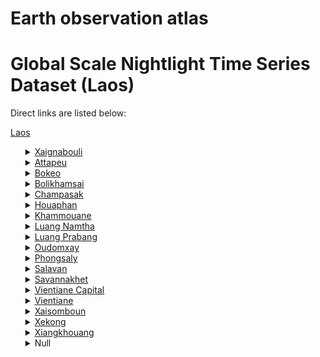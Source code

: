 # Earth observation atlas
 # Global Scale Nightlight Time Series Dataset (Laos)
Direct links are listed below:

<a href="https://eoatlas-nightlight.s3.amazonaws.com/eoatlas-monthly-nightlight-00103.csv">Laos</a>
<ul>
<details>
<summary><a href="https://eoatlas-nightlight.s3.amazonaws.com/eoatlas-monthly-nightlight-01769.csv">Xaignabouli</a></summary>
<ul>
<ol>
<li><a href="https://eoatlas-nightlight.s3.amazonaws.com/eoatlas-monthly-nightlight-31335.csv">Botene</a></li><li><a href="https://eoatlas-nightlight.s3.amazonaws.com/eoatlas-monthly-nightlight-31348.csv">Hongsa</a></li><li><a href="https://eoatlas-nightlight.s3.amazonaws.com/eoatlas-monthly-nightlight-31355.csv">Kenethao</a></li><li><a href="https://eoatlas-nightlight.s3.amazonaws.com/eoatlas-monthly-nightlight-31361.csv">Khop</a></li><li><a href="https://eoatlas-nightlight.s3.amazonaws.com/eoatlas-monthly-nightlight-31390.csv">Ngeun</a></li><li><a href="https://eoatlas-nightlight.s3.amazonaws.com/eoatlas-monthly-nightlight-31406.csv">Parklai</a></li><li><a href="https://eoatlas-nightlight.s3.amazonaws.com/eoatlas-monthly-nightlight-31412.csv">Phiang</a></li><li><a href="https://eoatlas-nightlight.s3.amazonaws.com/eoatlas-monthly-nightlight-31443.csv">Thongmyxay</a></li><li><a href="https://eoatlas-nightlight.s3.amazonaws.com/eoatlas-monthly-nightlight-31459.csv">Xayabury</a></li><li><a href="https://eoatlas-nightlight.s3.amazonaws.com/eoatlas-monthly-nightlight-31464.csv">Xaysathan</a></li><li><a href="https://eoatlas-nightlight.s3.amazonaws.com/eoatlas-monthly-nightlight-31470.csv">Xienghone</a></li></ul>
</ol>
</details>
<details>
<summary><a href="https://eoatlas-nightlight.s3.amazonaws.com/eoatlas-monthly-nightlight-01770.csv">Attapeu</a></summary>
<ul>
<ol>
</ul>
</ol>
</details>
<details>
<summary><a href="https://eoatlas-nightlight.s3.amazonaws.com/eoatlas-monthly-nightlight-01771.csv">Bokeo</a></summary>
<ul>
<ol>
<li><a href="https://eoatlas-nightlight.s3.amazonaws.com/eoatlas-monthly-nightlight-31351.csv">Huoixai</a></li><li><a href="https://eoatlas-nightlight.s3.amazonaws.com/eoatlas-monthly-nightlight-31379.csv">Meung</a></li><li><a href="https://eoatlas-nightlight.s3.amazonaws.com/eoatlas-monthly-nightlight-31403.csv">Paktha</a></li><li><a href="https://eoatlas-nightlight.s3.amazonaws.com/eoatlas-monthly-nightlight-31409.csv">Pha Oudom</a></li><li><a href="https://eoatlas-nightlight.s3.amazonaws.com/eoatlas-monthly-nightlight-31445.csv">Tonpheung</a></li></ul>
</ol>
</details>
<details>
<summary><a href="https://eoatlas-nightlight.s3.amazonaws.com/eoatlas-monthly-nightlight-01772.csv">Bolikhamsai</a></summary>
<ul>
<ol>
<li><a href="https://eoatlas-nightlight.s3.amazonaws.com/eoatlas-monthly-nightlight-31332.csv">Bolikhanh</a></li><li><a href="https://eoatlas-nightlight.s3.amazonaws.com/eoatlas-monthly-nightlight-31358.csv">Khamkeuth</a></li><li><a href="https://eoatlas-nightlight.s3.amazonaws.com/eoatlas-monthly-nightlight-31400.csv">Pakkading</a></li><li><a href="https://eoatlas-nightlight.s3.amazonaws.com/eoatlas-monthly-nightlight-31404.csv">Pakxane</a></li><li><a href="https://eoatlas-nightlight.s3.amazonaws.com/eoatlas-monthly-nightlight-31440.csv">Thaphabath</a></li><li><a href="https://eoatlas-nightlight.s3.amazonaws.com/eoatlas-monthly-nightlight-31452.csv">Viengthong</a></li><li><a href="https://eoatlas-nightlight.s3.amazonaws.com/eoatlas-monthly-nightlight-31462.csv">Xaychamphone</a></li></ul>
</ol>
</details>
<details>
<summary><a href="https://eoatlas-nightlight.s3.amazonaws.com/eoatlas-monthly-nightlight-01773.csv">Champasak</a></summary>
<ul>
<ol>
<li><a href="https://eoatlas-nightlight.s3.amazonaws.com/eoatlas-monthly-nightlight-31330.csv">Bachiangchaleunsook</a></li><li><a href="https://eoatlas-nightlight.s3.amazonaws.com/eoatlas-monthly-nightlight-31337.csv">Champasack</a></li><li><a href="https://eoatlas-nightlight.s3.amazonaws.com/eoatlas-monthly-nightlight-31359.csv">Khong</a></li><li><a href="https://eoatlas-nightlight.s3.amazonaws.com/eoatlas-monthly-nightlight-31380.csv">Moonlapamok</a></li><li><a href="https://eoatlas-nightlight.s3.amazonaws.com/eoatlas-monthly-nightlight-31401.csv">Pakse</a></li><li><a href="https://eoatlas-nightlight.s3.amazonaws.com/eoatlas-monthly-nightlight-31402.csv">Paksxong</a></li><li><a href="https://eoatlas-nightlight.s3.amazonaws.com/eoatlas-monthly-nightlight-31407.csv">Pathoomphone</a></li><li><a href="https://eoatlas-nightlight.s3.amazonaws.com/eoatlas-monthly-nightlight-31417.csv">Phonthong</a></li><li><a href="https://eoatlas-nightlight.s3.amazonaws.com/eoatlas-monthly-nightlight-31422.csv">Samakkhixay</a></li><li><a href="https://eoatlas-nightlight.s3.amazonaws.com/eoatlas-monthly-nightlight-31426.csv">Sanasomboon</a></li><li><a href="https://eoatlas-nightlight.s3.amazonaws.com/eoatlas-monthly-nightlight-31436.csv">Sukhuma</a></li></ul>
</ol>
</details>
<details>
<summary><a href="https://eoatlas-nightlight.s3.amazonaws.com/eoatlas-monthly-nightlight-01774.csv">Houaphan</a></summary>
<ul>
<ol>
<li><a href="https://eoatlas-nightlight.s3.amazonaws.com/eoatlas-monthly-nightlight-31326.csv">Add</a></li><li><a href="https://eoatlas-nightlight.s3.amazonaws.com/eoatlas-monthly-nightlight-31344.csv">Hiem</a></li><li><a href="https://eoatlas-nightlight.s3.amazonaws.com/eoatlas-monthly-nightlight-31350.csv">Huameuang</a></li><li><a href="https://eoatlas-nightlight.s3.amazonaws.com/eoatlas-monthly-nightlight-31365.csv">Kuan</a></li><li><a href="https://eoatlas-nightlight.s3.amazonaws.com/eoatlas-monthly-nightlight-31435.csv">Sopbao</a></li><li><a href="https://eoatlas-nightlight.s3.amazonaws.com/eoatlas-monthly-nightlight-31453.csv">Viengxay</a></li><li><a href="https://eoatlas-nightlight.s3.amazonaws.com/eoatlas-monthly-nightlight-31455.csv">Xamneua</a></li><li><a href="https://eoatlas-nightlight.s3.amazonaws.com/eoatlas-monthly-nightlight-31456.csv">Xamtay</a></li><li><a href="https://eoatlas-nightlight.s3.amazonaws.com/eoatlas-monthly-nightlight-31471.csv">Xiengkhor</a></li><li><a href="https://eoatlas-nightlight.s3.amazonaws.com/eoatlas-monthly-nightlight-31472.csv">Xon</a></li></ul>
</ol>
</details>
<details>
<summary><a href="https://eoatlas-nightlight.s3.amazonaws.com/eoatlas-monthly-nightlight-01775.csv">Khammouane</a></summary>
<ul>
<ol>
<li><a href="https://eoatlas-nightlight.s3.amazonaws.com/eoatlas-monthly-nightlight-31336.csv">Bualapha</a></li><li><a href="https://eoatlas-nightlight.s3.amazonaws.com/eoatlas-monthly-nightlight-31345.csv">Hinboon</a></li><li><a href="https://eoatlas-nightlight.s3.amazonaws.com/eoatlas-monthly-nightlight-31363.csv">Khounkham</a></li><li><a href="https://eoatlas-nightlight.s3.amazonaws.com/eoatlas-monthly-nightlight-31375.csv">Mahaxay</a></li><li><a href="https://eoatlas-nightlight.s3.amazonaws.com/eoatlas-monthly-nightlight-31382.csv">Nakay</a></li><li><a href="https://eoatlas-nightlight.s3.amazonaws.com/eoatlas-monthly-nightlight-31392.csv">Nhommalath</a></li><li><a href="https://eoatlas-nightlight.s3.amazonaws.com/eoatlas-monthly-nightlight-31395.csv">Nongbok</a></li><li><a href="https://eoatlas-nightlight.s3.amazonaws.com/eoatlas-monthly-nightlight-31438.csv">Thakhek</a></li><li><a href="https://eoatlas-nightlight.s3.amazonaws.com/eoatlas-monthly-nightlight-31460.csv">Xaybuathong</a></li><li><a href="https://eoatlas-nightlight.s3.amazonaws.com/eoatlas-monthly-nightlight-31468.csv">Xebangfay</a></li></ul>
</ol>
</details>
<details>
<summary><a href="https://eoatlas-nightlight.s3.amazonaws.com/eoatlas-monthly-nightlight-01776.csv">Luang Namtha</a></summary>
<ul>
<ol>
<li><a href="https://eoatlas-nightlight.s3.amazonaws.com/eoatlas-monthly-nightlight-31370.csv">Long</a></li><li><a href="https://eoatlas-nightlight.s3.amazonaws.com/eoatlas-monthly-nightlight-31383.csv">Nalae</a></li><li><a href="https://eoatlas-nightlight.s3.amazonaws.com/eoatlas-monthly-nightlight-31386.csv">Namtha</a></li><li><a href="https://eoatlas-nightlight.s3.amazonaws.com/eoatlas-monthly-nightlight-31432.csv">Sing</a></li><li><a href="https://eoatlas-nightlight.s3.amazonaws.com/eoatlas-monthly-nightlight-31451.csv">Viengphoukha</a></li></ul>
</ol>
</details>
<details>
<summary><a href="https://eoatlas-nightlight.s3.amazonaws.com/eoatlas-monthly-nightlight-01777.csv">Luang Prabang</a></summary>
<ul>
<ol>
<li><a href="https://eoatlas-nightlight.s3.amazonaws.com/eoatlas-monthly-nightlight-31340.csv">Chomphet</a></li><li><a href="https://eoatlas-nightlight.s3.amazonaws.com/eoatlas-monthly-nightlight-31373.csv">Luangprabang</a></li><li><a href="https://eoatlas-nightlight.s3.amazonaws.com/eoatlas-monthly-nightlight-31384.csv">Nambak</a></li><li><a href="https://eoatlas-nightlight.s3.amazonaws.com/eoatlas-monthly-nightlight-31387.csv">Nan</a></li><li><a href="https://eoatlas-nightlight.s3.amazonaws.com/eoatlas-monthly-nightlight-31391.csv">Ngoi</a></li><li><a href="https://eoatlas-nightlight.s3.amazonaws.com/eoatlas-monthly-nightlight-31398.csv">Pak Xeng</a></li><li><a href="https://eoatlas-nightlight.s3.amazonaws.com/eoatlas-monthly-nightlight-31405.csv">Park Ou</a></li><li><a href="https://eoatlas-nightlight.s3.amazonaws.com/eoatlas-monthly-nightlight-31416.csv">Phonthong</a></li><li><a href="https://eoatlas-nightlight.s3.amazonaws.com/eoatlas-monthly-nightlight-31418.csv">Phonxay</a></li><li><a href="https://eoatlas-nightlight.s3.amazonaws.com/eoatlas-monthly-nightlight-31420.csv">Phoukhoune</a></li><li><a href="https://eoatlas-nightlight.s3.amazonaws.com/eoatlas-monthly-nightlight-31449.csv">Viengkham</a></li><li><a href="https://eoatlas-nightlight.s3.amazonaws.com/eoatlas-monthly-nightlight-31469.csv">Xieng Ngeun</a></li></ul>
</ol>
</details>
<details>
<summary><a href="https://eoatlas-nightlight.s3.amazonaws.com/eoatlas-monthly-nightlight-01778.csv">Oudomxay</a></summary>
<ul>
<ol>
<li><a href="https://eoatlas-nightlight.s3.amazonaws.com/eoatlas-monthly-nightlight-31331.csv">Beng</a></li><li><a href="https://eoatlas-nightlight.s3.amazonaws.com/eoatlas-monthly-nightlight-31349.csv">Hoon</a></li><li><a href="https://eoatlas-nightlight.s3.amazonaws.com/eoatlas-monthly-nightlight-31366.csv">La</a></li><li><a href="https://eoatlas-nightlight.s3.amazonaws.com/eoatlas-monthly-nightlight-31385.csv">Namor</a></li><li><a href="https://eoatlas-nightlight.s3.amazonaws.com/eoatlas-monthly-nightlight-31389.csv">Nga</a></li><li><a href="https://eoatlas-nightlight.s3.amazonaws.com/eoatlas-monthly-nightlight-31399.csv">Pakbeng</a></li><li><a href="https://eoatlas-nightlight.s3.amazonaws.com/eoatlas-monthly-nightlight-31458.csv">Xay</a></li></ul>
</ol>
</details>
<details>
<summary><a href="https://eoatlas-nightlight.s3.amazonaws.com/eoatlas-monthly-nightlight-01779.csv">Phongsaly</a></summary>
<ul>
<ol>
<li><a href="https://eoatlas-nightlight.s3.amazonaws.com/eoatlas-monthly-nightlight-31333.csv">Boon Neua</a></li><li><a href="https://eoatlas-nightlight.s3.amazonaws.com/eoatlas-monthly-nightlight-31334.csv">Boontay</a></li><li><a href="https://eoatlas-nightlight.s3.amazonaws.com/eoatlas-monthly-nightlight-31364.csv">Khua</a></li><li><a href="https://eoatlas-nightlight.s3.amazonaws.com/eoatlas-monthly-nightlight-31376.csv">May</a></li><li><a href="https://eoatlas-nightlight.s3.amazonaws.com/eoatlas-monthly-nightlight-31393.csv">Nhot Ou</a></li><li><a href="https://eoatlas-nightlight.s3.amazonaws.com/eoatlas-monthly-nightlight-31414.csv">Phongsaly</a></li><li><a href="https://eoatlas-nightlight.s3.amazonaws.com/eoatlas-monthly-nightlight-31423.csv">Samphanh</a></li></ul>
</ol>
</details>
<details>
<summary><a href="https://eoatlas-nightlight.s3.amazonaws.com/eoatlas-monthly-nightlight-01780.csv">Salavan</a></summary>
<ul>
<ol>
<li><a href="https://eoatlas-nightlight.s3.amazonaws.com/eoatlas-monthly-nightlight-31360.csv">Khongxedone</a></li><li><a href="https://eoatlas-nightlight.s3.amazonaws.com/eoatlas-monthly-nightlight-31367.csv">Lakhonepheng</a></li><li><a href="https://eoatlas-nightlight.s3.amazonaws.com/eoatlas-monthly-nightlight-31369.csv">Lao Ngarm</a></li><li><a href="https://eoatlas-nightlight.s3.amazonaws.com/eoatlas-monthly-nightlight-31424.csv">Samuoi</a></li><li><a href="https://eoatlas-nightlight.s3.amazonaws.com/eoatlas-monthly-nightlight-31429.csv">Saravane</a></li><li><a href="https://eoatlas-nightlight.s3.amazonaws.com/eoatlas-monthly-nightlight-31437.csv">Ta Oi</a></li><li><a href="https://eoatlas-nightlight.s3.amazonaws.com/eoatlas-monthly-nightlight-31446.csv">Toomlarn</a></li><li><a href="https://eoatlas-nightlight.s3.amazonaws.com/eoatlas-monthly-nightlight-31448.csv">Vapy</a></li></ul>
</ol>
</details>
<details>
<summary><a href="https://eoatlas-nightlight.s3.amazonaws.com/eoatlas-monthly-nightlight-01781.csv">Savannakhet</a></summary>
<ul>
<ol>
<li><a href="https://eoatlas-nightlight.s3.amazonaws.com/eoatlas-monthly-nightlight-31328.csv">Atsaphangthong</a></li><li><a href="https://eoatlas-nightlight.s3.amazonaws.com/eoatlas-monthly-nightlight-31329.csv">Atsaphone</a></li><li><a href="https://eoatlas-nightlight.s3.amazonaws.com/eoatlas-monthly-nightlight-31338.csv">Champhone</a></li><li><a href="https://eoatlas-nightlight.s3.amazonaws.com/eoatlas-monthly-nightlight-31354.csv">Kaysone Phomvihane</a></li><li><a href="https://eoatlas-nightlight.s3.amazonaws.com/eoatlas-monthly-nightlight-31394.csv">Nong</a></li><li><a href="https://eoatlas-nightlight.s3.amazonaws.com/eoatlas-monthly-nightlight-31397.csv">Outhoomphone</a></li><li><a href="https://eoatlas-nightlight.s3.amazonaws.com/eoatlas-monthly-nightlight-31410.csv">Phalanxay</a></li><li><a href="https://eoatlas-nightlight.s3.amazonaws.com/eoatlas-monthly-nightlight-31413.csv">Phine</a></li><li><a href="https://eoatlas-nightlight.s3.amazonaws.com/eoatlas-monthly-nightlight-31430.csv">Sepone</a></li><li><a href="https://eoatlas-nightlight.s3.amazonaws.com/eoatlas-monthly-nightlight-31434.csv">Songkhone</a></li><li><a href="https://eoatlas-nightlight.s3.amazonaws.com/eoatlas-monthly-nightlight-31439.csv">Thapangthong</a></li><li><a href="https://eoatlas-nightlight.s3.amazonaws.com/eoatlas-monthly-nightlight-31454.csv">Vilabuly</a></li><li><a href="https://eoatlas-nightlight.s3.amazonaws.com/eoatlas-monthly-nightlight-31461.csv">Xaybuly</a></li><li><a href="https://eoatlas-nightlight.s3.amazonaws.com/eoatlas-monthly-nightlight-31463.csv">Xayphoothong</a></li><li><a href="https://eoatlas-nightlight.s3.amazonaws.com/eoatlas-monthly-nightlight-31473.csv">Xonbuly</a></li></ul>
</ol>
</details>
<details>
<summary><a href="https://eoatlas-nightlight.s3.amazonaws.com/eoatlas-monthly-nightlight-01782.csv">Vientiane Capital</a></summary>
<ul>
<ol>
<li><a href="https://eoatlas-nightlight.s3.amazonaws.com/eoatlas-monthly-nightlight-31339.csv">Chanthabuly</a></li><li><a href="https://eoatlas-nightlight.s3.amazonaws.com/eoatlas-monthly-nightlight-31343.csv">Hadxaifong</a></li><li><a href="https://eoatlas-nightlight.s3.amazonaws.com/eoatlas-monthly-nightlight-31377.csv">Mayparkngum</a></li><li><a href="https://eoatlas-nightlight.s3.amazonaws.com/eoatlas-monthly-nightlight-31388.csv">Naxaithong</a></li><li><a href="https://eoatlas-nightlight.s3.amazonaws.com/eoatlas-monthly-nightlight-31427.csv">Sangthong</a></li><li><a href="https://eoatlas-nightlight.s3.amazonaws.com/eoatlas-monthly-nightlight-31431.csv">Sikhottabong</a></li><li><a href="https://eoatlas-nightlight.s3.amazonaws.com/eoatlas-monthly-nightlight-31433.csv">Sisattanak</a></li><li><a href="https://eoatlas-nightlight.s3.amazonaws.com/eoatlas-monthly-nightlight-31465.csv">Xaysetha</a></li><li><a href="https://eoatlas-nightlight.s3.amazonaws.com/eoatlas-monthly-nightlight-31467.csv">Xaythany</a></li></ul>
</ol>
</details>
<details>
<summary><a href="https://eoatlas-nightlight.s3.amazonaws.com/eoatlas-monthly-nightlight-01783.csv">Vientiane</a></summary>
<ul>
<ol>
<li><a href="https://eoatlas-nightlight.s3.amazonaws.com/eoatlas-monthly-nightlight-31342.csv">Feuang</a></li><li><a href="https://eoatlas-nightlight.s3.amazonaws.com/eoatlas-monthly-nightlight-31346.csv">Hinherb</a></li><li><a href="https://eoatlas-nightlight.s3.amazonaws.com/eoatlas-monthly-nightlight-31353.csv">Kasy</a></li><li><a href="https://eoatlas-nightlight.s3.amazonaws.com/eoatlas-monthly-nightlight-31356.csv">Keo Oudom</a></li><li><a href="https://eoatlas-nightlight.s3.amazonaws.com/eoatlas-monthly-nightlight-31374.csv">Mad</a></li><li><a href="https://eoatlas-nightlight.s3.amazonaws.com/eoatlas-monthly-nightlight-31378.csv">Meun</a></li><li><a href="https://eoatlas-nightlight.s3.amazonaws.com/eoatlas-monthly-nightlight-31415.csv">Phonhong</a></li><li><a href="https://eoatlas-nightlight.s3.amazonaws.com/eoatlas-monthly-nightlight-31444.csv">Thoulakhom</a></li><li><a href="https://eoatlas-nightlight.s3.amazonaws.com/eoatlas-monthly-nightlight-31447.csv">Vangvieng</a></li><li><a href="https://eoatlas-nightlight.s3.amazonaws.com/eoatlas-monthly-nightlight-31450.csv">Viengkham</a></li><li><a href="https://eoatlas-nightlight.s3.amazonaws.com/eoatlas-monthly-nightlight-31457.csv">Xanakharm</a></li></ul>
</ol>
</details>
<details>
<summary><a href="https://eoatlas-nightlight.s3.amazonaws.com/eoatlas-monthly-nightlight-01784.csv">Xaisomboun</a></summary>
<ul>
<ol>
<li><a href="https://eoatlas-nightlight.s3.amazonaws.com/eoatlas-monthly-nightlight-31327.csv">Anouvong</a></li><li><a href="https://eoatlas-nightlight.s3.amazonaws.com/eoatlas-monthly-nightlight-31347.csv">Home</a></li><li><a href="https://eoatlas-nightlight.s3.amazonaws.com/eoatlas-monthly-nightlight-31371.csv">Longcheng</a></li><li><a href="https://eoatlas-nightlight.s3.amazonaws.com/eoatlas-monthly-nightlight-31372.csv">Longsane</a></li><li><a href="https://eoatlas-nightlight.s3.amazonaws.com/eoatlas-monthly-nightlight-31442.csv">Thathom</a></li></ul>
</ol>
</details>
<details>
<summary><a href="https://eoatlas-nightlight.s3.amazonaws.com/eoatlas-monthly-nightlight-01785.csv">Xekong</a></summary>
<ul>
<ol>
<li><a href="https://eoatlas-nightlight.s3.amazonaws.com/eoatlas-monthly-nightlight-31341.csv">Dakcheung</a></li><li><a href="https://eoatlas-nightlight.s3.amazonaws.com/eoatlas-monthly-nightlight-31352.csv">Kaleum</a></li><li><a href="https://eoatlas-nightlight.s3.amazonaws.com/eoatlas-monthly-nightlight-31368.csv">Lamarm</a></li><li><a href="https://eoatlas-nightlight.s3.amazonaws.com/eoatlas-monthly-nightlight-31441.csv">Thateng</a></li></ul>
</ol>
</details>
<details>
<summary><a href="https://eoatlas-nightlight.s3.amazonaws.com/eoatlas-monthly-nightlight-01786.csv">Xiangkhouang</a></summary>
<ul>
<ol>
</ul>
</ol>
</details>
<details>
<summary>Null</summary>
<ul>
<ol>
<li><a href="https://eoatlas-nightlight.s3.amazonaws.com/eoatlas-monthly-nightlight-31357.csv">Kham</a></li><li><a href="https://eoatlas-nightlight.s3.amazonaws.com/eoatlas-monthly-nightlight-31362.csv">Khoune</a></li><li><a href="https://eoatlas-nightlight.s3.amazonaws.com/eoatlas-monthly-nightlight-31381.csv">Mork</a></li><li><a href="https://eoatlas-nightlight.s3.amazonaws.com/eoatlas-monthly-nightlight-31396.csv">Nonghed</a></li><li><a href="https://eoatlas-nightlight.s3.amazonaws.com/eoatlas-monthly-nightlight-31408.csv">Pek</a></li><li><a href="https://eoatlas-nightlight.s3.amazonaws.com/eoatlas-monthly-nightlight-31411.csv">Phaxay</a></li><li><a href="https://eoatlas-nightlight.s3.amazonaws.com/eoatlas-monthly-nightlight-31419.csv">Phookood</a></li><li><a href="https://eoatlas-nightlight.s3.amazonaws.com/eoatlas-monthly-nightlight-31421.csv">Phouvong</a></li><li><a href="https://eoatlas-nightlight.s3.amazonaws.com/eoatlas-monthly-nightlight-31425.csv">Sanamxay</a></li><li><a href="https://eoatlas-nightlight.s3.amazonaws.com/eoatlas-monthly-nightlight-31428.csv">Sanxay</a></li><li><a href="https://eoatlas-nightlight.s3.amazonaws.com/eoatlas-monthly-nightlight-31466.csv">Xaysetha</a></li></ul>
</ol>
</details>
